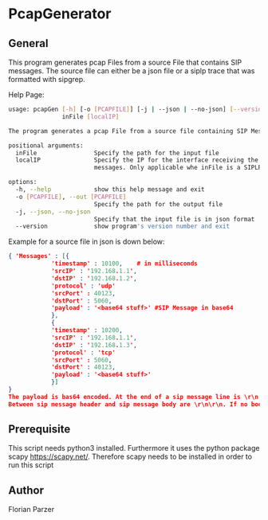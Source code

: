 # PcapGenerator
## General
This program generates pcap Files from a source File that contains SIP messages.
The source file can either be a json file or a siplp trace that was formatted with sipgrep. 

Help Page:
```bash
usage: pcapGen [-h] [-o [PCAPFILE]] [-j | --json | --no-json] [--version]
               inFile [localIP]

The program generates a pcap File from a source file containing SIP Messages.

positional arguments:
  inFile                Specify the path for the input file
  localIP               Specify the IP for the interface receiving the SIP
                        messages. Only applicable whe inFile is a SIPLP log

options:
  -h, --help            show this help message and exit
  -o [PCAPFILE], --out [PCAPFILE]
                        Specify the path for the output file
  -j, --json, --no-json
                        Specify that the input file is in json format
  --version             show program's version number and exit
```

Example for a source file in json is down below:
```json
{ 'Messages' : [{
            'timestamp' : 10100,    # in milliseconds
            'srcIP' : '192.168.1.1',
            'dstIP' : '192.168.1.2',
            'protocol' : 'udp'
            'srcPort' : 40123,
            'dstPort' : 5060,
            'payload' : '<base64 stuff>' #SIP Message in base64
            },
            {
            'timestamp' : 10200,
            'srcIP' : '192.168.1.1',
            'dstIP' : '192.168.1.3',
            'protocol' : 'tcp'
            'srcPort' : 5060,
            'dstPort' : 40123,
            'payload' : '<base64 stuff>'
            }]
}
The payload is bas64 encoded. At the end of a sip message line is \r\n and there must not be a space before that.
Between sip message header and sip message body are \r\n\r\n. If no body is present the message header still ends with these characters
```
## Prerequisite
This script needs python3 installed. Furthermore it uses the python package scapy https://scapy.net/. Therefore scapy needs to be installed in order to run this script


## Author
Florian Parzer
